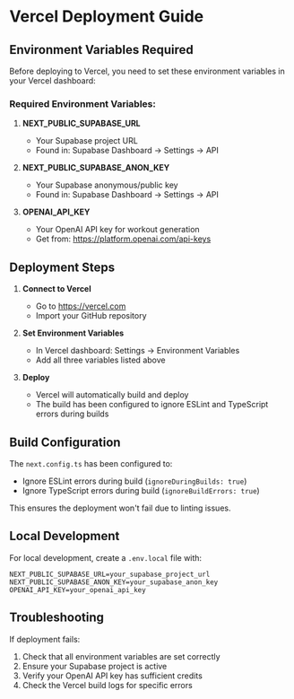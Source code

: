 # Vercel Deployment Guide

## Environment Variables Required

Before deploying to Vercel, you need to set these environment variables in your Vercel dashboard:

### Required Environment Variables:

1. **NEXT_PUBLIC_SUPABASE_URL**
   - Your Supabase project URL
   - Found in: Supabase Dashboard → Settings → API

2. **NEXT_PUBLIC_SUPABASE_ANON_KEY**
   - Your Supabase anonymous/public key
   - Found in: Supabase Dashboard → Settings → API

3. **OPENAI_API_KEY**
   - Your OpenAI API key for workout generation
   - Get from: https://platform.openai.com/api-keys

## Deployment Steps

1. **Connect to Vercel**
   - Go to https://vercel.com
   - Import your GitHub repository

2. **Set Environment Variables**
   - In Vercel dashboard: Settings → Environment Variables
   - Add all three variables listed above

3. **Deploy**
   - Vercel will automatically build and deploy
   - The build has been configured to ignore ESLint and TypeScript errors during builds

## Build Configuration

The `next.config.ts` has been configured to:
- Ignore ESLint errors during build (`ignoreDuringBuilds: true`)
- Ignore TypeScript errors during build (`ignoreBuildErrors: true`)

This ensures the deployment won't fail due to linting issues.

## Local Development

For local development, create a `.env.local` file with:

```
NEXT_PUBLIC_SUPABASE_URL=your_supabase_project_url
NEXT_PUBLIC_SUPABASE_ANON_KEY=your_supabase_anon_key
OPENAI_API_KEY=your_openai_api_key
```

## Troubleshooting

If deployment fails:
1. Check that all environment variables are set correctly
2. Ensure your Supabase project is active
3. Verify your OpenAI API key has sufficient credits
4. Check the Vercel build logs for specific errors 